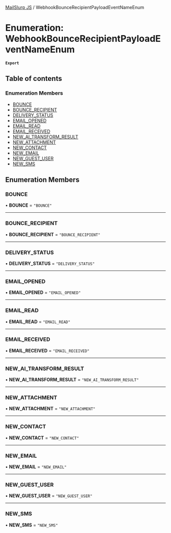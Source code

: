 [MailSlurp JS](../README.md) / WebhookBounceRecipientPayloadEventNameEnum

# Enumeration: WebhookBounceRecipientPayloadEventNameEnum

**`Export`**

## Table of contents

### Enumeration Members

- [BOUNCE](WebhookBounceRecipientPayloadEventNameEnum.md#bounce)
- [BOUNCE\_RECIPIENT](WebhookBounceRecipientPayloadEventNameEnum.md#bounce_recipient)
- [DELIVERY\_STATUS](WebhookBounceRecipientPayloadEventNameEnum.md#delivery_status)
- [EMAIL\_OPENED](WebhookBounceRecipientPayloadEventNameEnum.md#email_opened)
- [EMAIL\_READ](WebhookBounceRecipientPayloadEventNameEnum.md#email_read)
- [EMAIL\_RECEIVED](WebhookBounceRecipientPayloadEventNameEnum.md#email_received)
- [NEW\_AI\_TRANSFORM\_RESULT](WebhookBounceRecipientPayloadEventNameEnum.md#new_ai_transform_result)
- [NEW\_ATTACHMENT](WebhookBounceRecipientPayloadEventNameEnum.md#new_attachment)
- [NEW\_CONTACT](WebhookBounceRecipientPayloadEventNameEnum.md#new_contact)
- [NEW\_EMAIL](WebhookBounceRecipientPayloadEventNameEnum.md#new_email)
- [NEW\_GUEST\_USER](WebhookBounceRecipientPayloadEventNameEnum.md#new_guest_user)
- [NEW\_SMS](WebhookBounceRecipientPayloadEventNameEnum.md#new_sms)

## Enumeration Members

### BOUNCE

• **BOUNCE** = ``"BOUNCE"``

___

### BOUNCE\_RECIPIENT

• **BOUNCE\_RECIPIENT** = ``"BOUNCE_RECIPIENT"``

___

### DELIVERY\_STATUS

• **DELIVERY\_STATUS** = ``"DELIVERY_STATUS"``

___

### EMAIL\_OPENED

• **EMAIL\_OPENED** = ``"EMAIL_OPENED"``

___

### EMAIL\_READ

• **EMAIL\_READ** = ``"EMAIL_READ"``

___

### EMAIL\_RECEIVED

• **EMAIL\_RECEIVED** = ``"EMAIL_RECEIVED"``

___

### NEW\_AI\_TRANSFORM\_RESULT

• **NEW\_AI\_TRANSFORM\_RESULT** = ``"NEW_AI_TRANSFORM_RESULT"``

___

### NEW\_ATTACHMENT

• **NEW\_ATTACHMENT** = ``"NEW_ATTACHMENT"``

___

### NEW\_CONTACT

• **NEW\_CONTACT** = ``"NEW_CONTACT"``

___

### NEW\_EMAIL

• **NEW\_EMAIL** = ``"NEW_EMAIL"``

___

### NEW\_GUEST\_USER

• **NEW\_GUEST\_USER** = ``"NEW_GUEST_USER"``

___

### NEW\_SMS

• **NEW\_SMS** = ``"NEW_SMS"``

